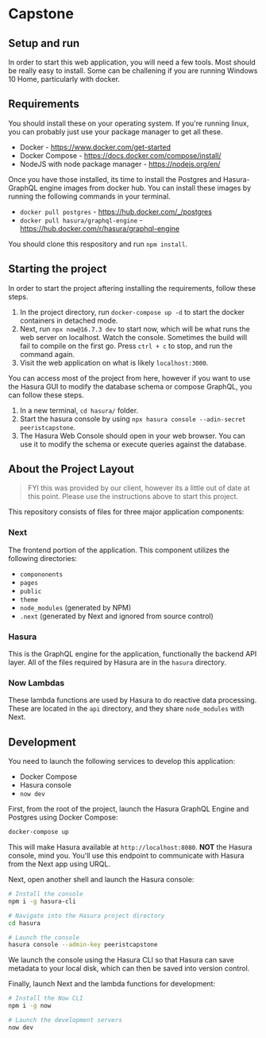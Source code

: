 # Capstone

## Setup and run

In order to start this web application, you will need a few tools. Most should be really easy to install. Some can be challening if you are running Windows 10 Home, particularly with docker.

Requirements
---
You should install these on your operating system. If you're running linux, you can probably just use your package manager to get all these.

- Docker - https://www.docker.com/get-started
- Docker Compose - https://docs.docker.com/compose/install/
- NodeJS with node package manager - https://nodejs.org/en/

Once you have those installed, its time to install the Postgres and Hasura-GraphQL engine images from docker hub. You can install these images by running the following commands in your terminal.
- `docker pull postgres` - https://hub.docker.com/_/postgres
- `docker pull hasura/graphql-engine` - https://hub.docker.com/r/hasura/graphql-engine

You should clone this respository and run `npm install`. 

Starting the project
---
In order to start the project aftering installing the requirements, follow these steps.

1. In the project directory, run `docker-compose up -d` to start the docker containers in detached mode.
2. Next, run `npx now@16.7.3 dev` to start now, which will be what runs the web server on localhost. Watch the console. Sometimes the build will fail to compile on the first go. Press `ctrl + c` to stop, and run the command again.
3. Visit the web application on what is likely `localhost:3000`. 

You can access most of the project from here, however if you want to use the Hasura GUI to modify the database schema or compose GraphQL, you can follow these steps.

1. In a new terminal, `cd hasura/` folder.
2. Start the hasura console by using `npx hasura console --adin-secret peeristcapstone`.
3. The Hasura Web Console should open in your web browser. You can use it to modify the schema or execute queries against the database.

## About the Project Layout

>FYI this was provided by our client, however its a little out of date at this point. Please use the instructions above to start this project.

This repository consists of files for three major application components:

### Next

The frontend portion of the application. This component utilizes the following directories:

- `compononents`
- `pages`
- `public`
- `theme`
- `node_modules` (generated by NPM)
- `.next` (generated by Next and ignored from source control)

### Hasura

This is the GraphQL engine for the application, functionally the backend API layer. All of the files required by Hasura are in the `hasura` directory.

### Now Lambdas

These lambda functions are used by Hasura to do reactive data processing. These are located in the `api` directory, and they share `node_modules` with Next.

## Development

You need to launch the following services to develop this application:

- Docker Compose
- Hasura console
- `now dev`

First, from the root of the project, launch the Hasura GraphQL Engine and Postgres using Docker Compose:

```sh
docker-compose up
```

This will make Hasura available at `http://localhost:8080`. **NOT** the Hasura console, mind you. You'll use this endpoint to communicate with Hasura from the Next app using URQL.

Next, open another shell and launch the Hasura console:

```sh
# Install the console
npm i -g hasura-cli

# Navigate into the Hasura project directory
cd hasura

# Launch the console
hasura console --admin-key peeristcapstone
```

We launch the console using the Hasura CLI so that Hasura can save metadata to your local disk, which can then be saved into version control.

Finally, launch Next and the lambda functions for development:

```sh
# Install the Now CLI
npm i -g now

# Launch the development servers
now dev
```
